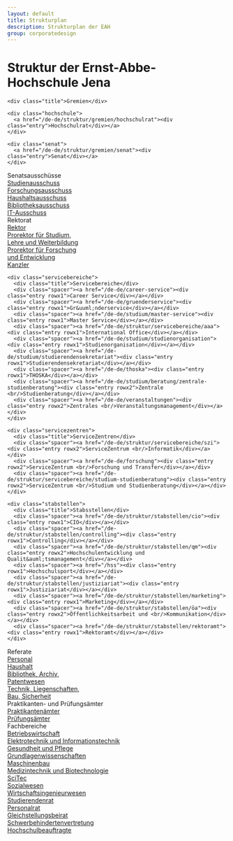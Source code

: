 ```yaml
---
layout: default
title: Strukturplan
description: Strukturplan der EAH
group: corporatedesign
---
```


<h1>Struktur der Ernst-Abbe-Hochschule Jena</h1>
<div id="structure-wrapper" class="structure-default">

  <div class="gremien">

    <div class="title">Gremien</div>

    <div class="hochschule">
      <a href="/de-de/struktur/gremien/hochschulrat"><div class="entry">Hochschulrat</div></a>
    </div>

    <div class="senat">
      <a href="/de-de/struktur/gremien/senat"><div class="entry">Senat</div></a>
    </div>

  </div>

  <div class="senatsausschuesse">
    <div class="title">Senatsausschüsse</div>
    <div class="spacer"><a href="/de-de/struktur/senatsausschuesse/studienausschuss"><div class="entry rowx1">Studienausschuss</div></a></div>
    <div class="spacer"><a href="/de-de/struktur/senatsausschuesse/forschungsausschuss"><div class="entry rowx1">Forschungsausschuss</div></a></div>
    <div class="spacer"><a href="/de-de/struktur/senatsausschuesse/haushaltsausschuss"><div class="entry rowx1">Haushaltsausschuss</div></a></div>
    <div class="spacer"><a href="/de-de/struktur/senatsausschuesse/bibliotheksausschuss"><div class="entry rowx1">Bibliotheksausschuss</div></a></div>
    <div class="spacer"><a href="/de-de/struktur/senatsausschuesse/it-ausschuss"><div class="entry rowx1">IT-Ausschuss</div></a></div>
  </div>

  <div class="rektorat">
    <div class="title">Rektorat</div>
    <div class="spacer"><a href="/de-de/struktur/rektorat/rektor"><div class="entry rowx1">Rektor</div></a></div>
    <div class="spacer"><a href="/de-de/struktur/rektorat/prorektor-slw"><div class="entry rowx2">Prorektor für Studium, <br/>Lehre und Weiterbildung</div></a></div>
    <div class="spacer"><a href="/de-de/struktur/rektorat/prorektor-fe"><div class="entry rowx2">Prorektor für Forschung <br/>und Entwicklung</div></a></div>
    <div class="spacer"><a href="/de-de/struktur/rektorat/kanzler"><div class="entry rowx1">Kanzler</div></a></div>
  </div>

  <div class="divider"><div class="divider-border"></div>

  <div class="middle">

    <div class="servicebereiche">
      <div class="title">Servicebereiche</div>
      <div class="spacer"><a href="/de-de/career-service"><div class="entry rowx1">Career Service</div></a></div>
      <div class="spacer"><a href="/de-de/gruenderservice"><div class="entry rowx1">Gr&uuml;nderservice</div></a></div>
      <div class="spacer"><a href="/de-de/studium/master-service"><div class="entry rowx1">Master Service</div></a></div>
      <div class="spacer"><a href="/de-de/struktur/servicebereiche/aaa"><div class="entry rowx1">International Office</div></a></div>
      <div class="spacer"><a href="/de-de/studium/studienorganisation"><div class="entry rowx1">Studienorganisation</div></a></div>
      <div class="spacer"><a href="/de-de/studium/studierendensekretariat"><div class="entry rowx1">Studierendensekretariat</div></a></div>
      <div class="spacer"><a href="/de-de/thoska"><div class="entry rowx1">THOSKA</div></a></div>
      <div class="spacer"><a href="/de-de/studium/beratung/zentrale-studienberatung"><div class="entry rowx2">Zentrale <br/>Studienberatung</div></a></div>
      <div class="spacer"><a href="/de-de/veranstaltungen"><div class="entry rowx2">Zentrales <br/>Veranstaltungsmanagement</div></a></div>
    </div>

    <div class="servicezentren">
      <div class="title">ServiceZentren</div>
      <div class="spacer"><a href="/de-de/struktur/servicebereiche/szi"><div class="entry rowx2">ServiceZentrum <br/>Informatik</div></a></div>
      <div class="spacer"><a href="/de-de/forschung"><div class="entry rowx2">ServiceZentrum <br/>Forschung und Transfer</div></a></div>
      <div class="spacer"><a href="/de-de/struktur/servicebereiche/studium-studienberatung"><div class="entry rowx2">ServiceZentrum <br/>Studium und Studienberatung</div></a></div>
    </div>

    <div class="stabstellen">
      <div class="title">Stabsstellen</div>
      <div class="spacer"><a href="/de-de/struktur/stabstellen/cio"><div class="entry rowx1">CIO</div></a></div>
      <div class="spacer"><a href="/de-de/struktur/stabstellen/controlling"><div class="entry rowx1">Controlling</div></a></div>
      <div class="spacer"><a href="/de-de/struktur/stabstellen/qm"><div class="entry rowx2">Hochschulentwicklung und Qualit&auml;tsmanagement</div></a></div>
      <div class="spacer"><a href="/hss"><div class="entry rowx1">Hochschulsport</div></a></div>
      <div class="spacer"><a href="/de-de/struktur/stabstellen/justiziariat"><div class="entry rowx1">Justiziariat</div></a></div>
      <div class="spacer"><a href="/de-de/struktur/stabstellen/marketing"><div class="entry rowx1">Marketing</div></a></div>
      <div class="spacer"><a href="/de-de/struktur/stabstellen/öa"><div class="entry rowx2">Öffentlichkeitsarbeit und <br/>Kommunikation</div></a></div>
      <div class="spacer"><a href="/de-de/struktur/stabstellen/rektoramt"><div class="entry rowx1">Rektoramt</div></a></div>
    </div>

  </div>

  <div class="referate">
    <div class="title">Referate</div>
    <div class="spacer"><a href="/de-de/struktur/referate/1"><div class="entry rowx1">Personal</div></a></div>
    <div class="spacer"><a href="/de-de/struktur/referate/2"><div class="entry rowx1">Haushalt</div></a></div>
    <div class="spacer"><a href="/de-de/struktur/referate/3"><div class="entry rowx2">Bibliothek, Archiv,<br/> Patentwesen</div></a></div>
    <div class="spacer"><a href="/de-de/struktur/referate/4"><div class="entry rowx2">Technik, Liegenschaften,<br/> Bau, Sicherheit</div></a></div>
  </div>

  <div class="divider"><div class="divider-border"></div>

  <div class="pruefpraktikantenaemter">
    <div class="title">Praktikanten- und Prüfungsämter</div>
    <div class="spacer"><a href="/de-de/struktur/praktikantenaemter"><div class="entry rowx1">Praktikantenämter</div></a></div>
    <div class="spacer"><a href="/de-de/struktur/pruefungsaemter"><div class="entry rowx1">Prüfungsämter</div></a></div>
  </div>

  <div class="divider"><div class="divider-border"></div>

  <div class="fachbereiche">
    <div class="title">Fachbereiche</div>
    <div class="spacer"><a href="http://www.bw.eah-jena.de"><div class="entry background-color-fc-bw rowx1">Betriebswirtschaft</div></a></div>
    <div class="spacer"><a href="http://www.et.eah-jena.de"><div class="entry background-color-fc-et rowx1">Elektrotechnik und Informationstechnik</div></a></div>
    <div class="spacer"><a href="http://www.gp.eah-jena.de"><div class="entry background-color-fc-gp rowx1">Gesundheit und Pflege</div></a></div>
    <div class="spacer"><a href="http://www.gw.eah-jena.de"><div class="entry background-color-fc-gl rowx1">Grundlagenwissenschaften</div></a></div>
    <div class="spacer"><a href="http://www.mb.eah-jena.de"><div class="entry background-color-fc-mb rowx1">Maschinenbau</div></a></div>
    <div class="spacer"><a href="http://www.mt.eah-jena.de"><div class="entry background-color-fc-mt rowx1">Medizintechnik und Biotechnologie</div></a></div>
    <div class="spacer"><a href="http://www.scitec.eah-jena.de"><div class="entry background-color-fc-sc rowx1">SciTec</div></div></a>
    <div class="spacer"><a href="https://www.sw.eah-jena.de"><div class="entry background-color-fc-sw rowx1">Sozialwesen</div></div></a>
    <div class="spacer"><a href="http://www.wi.eah-jena.de"><div class="entry background-color-fc-wi rowx1">Wirtschaftsingenieurwesen</div></a></div>
  </div>

  <div class="divider"><div class="divider-border"></div>

  <div class="others">
    <div class="title"> </div>
    <div class="spacer"><a href="http://stura.eah-jena.de"><div class="entry rowx1">Studierendenrat</div></a></div>
    <div class="spacer"><a href="/de-de/struktur/vertretung/personalrat"><div class="entry rowx1">Personalrat</div></a></div>
    <div class="spacer"><a href="/de-de/struktur/vertretung/gleichstellungsbeirat"><div class="entry rowx1">Gleichstellungsbeirat</div></a></div>
    <div class="spacer"><a href="/de-de/struktur/vertretung/schwerbehindertenvertretung"><div class="entry rowx1">Schwerbehindertenvertretung</div></a></div>
    <div class="spacer"><a href="/de-de/struktur/beauftragte/uebersicht"><div class="entry rowx1">Hochschulbeauftragte</div></a></div>
  </div>

</div>

